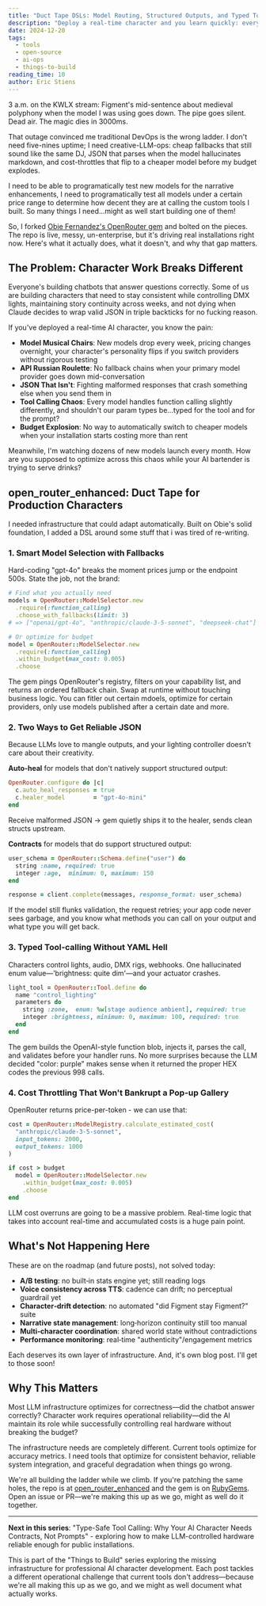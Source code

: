 ```yaml
---
title: "Duct Tape DSLs: Model Routing, Structured Outputs, and Typed Tools"
description: "Deploy a real-time character and you learn quickly: everything breaks, always, and in ways that don't exist in web-land."
date: 2024-12-20
tags:
  - tools
  - open-source
  - ai-ops
  - things-to-build
reading_time: 10
author: Eric Stiens
---
```


3 a.m. on the KWLX stream: Figment's mid-sentence about medieval polyphony when the model I was using goes down. The pipe goes silent. Dead air. The magic dies in 3000ms.

That outage convinced me traditional DevOps is the wrong ladder. I don't need five-nines uptime; I need creative-LLM-ops: cheap fallbacks that still sound like the same DJ, JSON that parses when the model hallucinates markdown, and cost-throttles that flip to a cheaper model before my budget explodes.

I need to be able to programatically test new models for the narrative enhancements, I need to programatically test all models under a certain price range to determine how decent they are at calling the custom tools I built. So many things I need...might as well start building one of them!

So, I forked [Obie Fernandez's OpenRouter gem](https://github.com/OlympiaAI/open_router) and bolted on the pieces. The repo is live, messy, un-enterprise, but it's driving real installations right now. Here's what it actually does, what it doesn't, and why that gap matters.

## The Problem: Character Work Breaks Different

Everyone's building chatbots that answer questions correctly. Some of us are building characters that need to stay consistent while controlling DMX lights, maintaining story continuity across weeks, and not dying when Claude decides to wrap valid JSON in triple backticks for no fucking reason.

If you've deployed a real-time AI character, you know the pain:

- **Model Musical Chairs**: New models drop every week, pricing changes overnight, your character's personality flips if you switch providers without rigorous testing
- **API Russian Roulette**: No fallback chains when your primary model provider goes down mid-conversation
- **JSON That Isn't**: Fighting malformed responses that crash something else when you send them in
- **Tool Calling Chaos**: Every model handles function calling slightly differently, and shouldn't our param types be...typed for the tool and for the prompt?
- **Budget Explosion**: No way to automatically switch to cheaper models when your installation starts costing more than rent

Meanwhile, I'm watching dozens of new models launch every month. How are you supposed to optimize across this chaos while your AI bartender is trying to serve drinks?

## open_router_enhanced: Duct Tape for Production Characters

I needed infrastructure that could adapt automatically. Built on Obie's solid foundation, I added a DSL around some stuff that i was tired of re-writing.

### 1. Smart Model Selection with Fallbacks

Hard-coding "gpt-4o" breaks the moment prices jump or the endpoint 500s. State the job, not the brand:

```ruby
# Find what you actually need
models = OpenRouter::ModelSelector.new
  .require(:function_calling)
  .choose_with_fallbacks(limit: 3)
# => ["openai/gpt-4o", "anthropic/claude-3-5-sonnet", "deepseek-chat"]

# Or optimize for budget
model = OpenRouter::ModelSelector.new
  .require(:function_calling)
  .within_budget(max_cost: 0.005)
  .choose
```

The gem pings OpenRouter's registry, filters on your capability list, and returns an ordered fallback chain. Swap at runtime without touching business logic. You can fitler out certain mdoels, optimize for certain providers, only use models published after a certain date and more.

### 2. Two Ways to Get Reliable JSON

Because LLMs love to mangle outputs, and your lighting controller doesn't care about their creativity.

**Auto-heal** for models that don't natively support structured output:

```ruby
OpenRouter.configure do |c|
  c.auto_heal_responses = true
  c.healer_model        = "gpt-4o-mini"
end
```

Receive malformed JSON → gem quietly ships it to the healer, sends clean structs upstream.

**Contracts** for models that do support structured output:

```ruby
user_schema = OpenRouter::Schema.define("user") do
  string :name, required: true
  integer :age,  minimum: 0, maximum: 150
end

response = client.complete(messages, response_format: user_schema)
```

If the model still flunks validation, the request retries; your app code never sees garbage, and you know what methods you can call on your output and what type you will get back.

### 3. Typed Tool-calling Without YAML Hell

Characters control lights, audio, DMX rigs, webhooks. One hallucinated enum value—'brightness: quite dim'—and your actuator crashes.

```ruby
light_tool = OpenRouter::Tool.define do
  name "control_lighting"
  parameters do
    string :zone,  enum: %w[stage audience ambient], required: true
    integer :brightness, minimum: 0, maximum: 100, required: true
  end
end
```

The gem builds the OpenAI-style function blob, injects it, parses the call, and validates before your handler runs. No more surprises because the LLM decided "color: purple" makes sense when it returned the proper HEX codes the previous 998 calls.

### 4. Cost Throttling That Won't Bankrupt a Pop-up Gallery

OpenRouter returns price-per-token - we can use that:

```ruby
cost = OpenRouter::ModelRegistry.calculate_estimated_cost(
  "anthropic/claude-3-5-sonnet",
  input_tokens: 2000,
  output_tokens: 1000
)

if cost > budget
  model = OpenRouter::ModelSelector.new
    .within_budget(max_cost: 0.005)
    .choose
end
```

LLM cost overruns are going to be a massive problem. Real-time logic that takes into account real-time and accumulated costs is a huge pain point.

## What's Not Happening Here

These are on the roadmap (and future posts), not solved today:

- **A/B testing**: no built‑in stats engine yet; still reading logs
- **Voice consistency across TTS**: cadence can drift; no perceptual guardrail yet
- **Character‑drift detection**: no automated "did Figment stay Figment?" suite
- **Narrative state management**: long‑horizon continuity still too manual
- **Multi‑character coordination**: shared world state without contradictions
- **Performance monitoring**: real‑time "authenticity"/engagement metrics

Each deserves its own layer of infrastructure. And, it's own blog post. I'll get to those soon!

## Why This Matters

Most LLM infrastructure optimizes for correctness—did the chatbot answer correctly? Character work requires operational reliability—did the AI maintain its role while successfully controlling real hardware without breaking the budget?

The infrastructure needs are completely different. Current tools optimize for accuracy metrics. I need tools that optimize for consistent behavior, reliable system integration, and graceful degradation when things go wrong.

We're all building the ladder while we climb. If you're patching the same holes, the repo is at [open_router_enhanced](https://github.com/estiens/open_router_enhanced) and the gem is on [RubyGems](https://rubygems.org/gems/open_router_enhanced). Open an issue or PR—we're making this up as we go, might as well do it together.

---

**Next in this series**: "Type-Safe Tool Calling: Why Your AI Character Needs Contracts, Not Prompts" - exploring how to make LLM-controlled hardware reliable enough for public installations.

This is part of the "Things to Build" series exploring the missing infrastructure for professional AI character development. Each post tackles a different operational challenge that current tools don't address—because we're all making this up as we go, and we might as well document what actually works.
